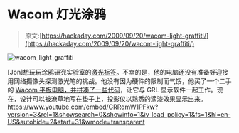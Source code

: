 # Wacom 灯光涂鸦

> 原文:[https://hackaday.com/2009/09/20/wacom-light-graffiti/](https://hackaday.com/2009/09/20/wacom-light-graffiti/)

![wacom_light_graffiti](../Images/72459960c2725bc879b81dc50e426c6d.png "wacom_light_graffiti")

[Jon]想玩玩涂鸦研究实验室的[激光标签](http://graffitiresearchlab.com/?page_id=76#video)。不幸的是，他的电脑还没有准备好迎接用网络摄像头探测激光笔的挑战。他没有因为硬件的限制而气馁，他买了一个二手的 [Wacom 平板电脑，并拼凑了一些代码](http://people.rit.edu/jts7739/projects/jtag.html)，让它与 GRL 显示软件一起工作。现在，设计可以被潦草地写在垫子上，投影仪以熟悉的滴漆效果显示出来。 <https://www.youtube.com/embed/GRRqmW1PFkw?version=3&rel=1&showsearch=0&showinfo=1&iv_load_policy=1&fs=1&hl=en-US&autohide=2&start=31&wmode=transparent>

</span></p> </body> </html>